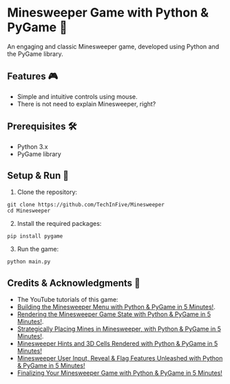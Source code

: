 # Minesweeper Game with Python & PyGame 🐍

An engaging and classic Minesweeper game, developed using Python and the PyGame library. 

## Features 🎮

- Simple and intuitive controls using mouse.
- There is not need to explain Minesweeper, right?

## Prerequisites 🛠

- Python 3.x
- PyGame library

## Setup & Run 🚀

1. Clone the repository:
```
git clone https://github.com/TechInFive/Minesweeper
cd Minesweeper
```

2. Install the required packages:
```
pip install pygame
```

3. Run the game:
```
python main.py
```

## Credits & Acknowledgments 👏

- The YouTube tutorials of this game:
- [Building the Minesweeper Menu with Python & PyGame in 5 Minutes!](https://youtu.be/tBtD132V_O8).
- [Rendering the Minesweeper Game State with Python & PyGame in 5 Minutes!](https://youtu.be/NIZXqIxmlzc).
- [Strategically Placing Mines in Minesweeper, with Python & PyGame in 5 Minutes!](https://youtu.be/CQXBMX1lWyo).
- [Minesweeper Hints and 3D Cells Rendered with Python & PyGame in 5 Minutes!](https://youtu.be/tAvlZ1LaNlQ)
- [Minesweeper User Input, Reveal & Flag Features Unleashed with Python & PyGame in 5 Minutes!](https://youtu.be/TFBJs6BHK_U)
- [Finalizing Your Minesweeper Game with Python & PyGame in 5 Minutes!](https://youtu.be/fFO6lYFTook)

